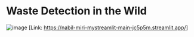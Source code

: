 # Waste Detection in the Wild
![image](https://user-images.githubusercontent.com/75530842/205484851-23c8b123-34ea-4915-89f5-aacc93c274f3.png)
[Link: https://nabil-miri-mystreamlit-main-jc5p5m.streamlit.app/]
